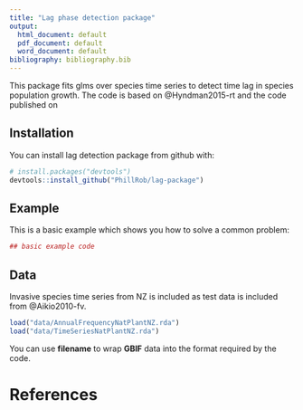 ```yaml
---
title: "Lag phase detection package"
output:
  html_document: default
  pdf_document: default
  word_document: default
bibliography: bibliography.bib
---
```




This package fits glms over species time series to detect time lag in species population growth. The code is based on @Hyndman2015-rt and the code published on




## Installation
You can install lag detection package from github with:

``` r
# install.packages("devtools")
devtools::install_github("PhillRob/lag-package")
```

## Example
This is a basic example which shows you how to solve a common problem:

``` r
## basic example code
```


## Data
Invasive species time series from NZ is included as test data is included from @Aikio2010-fv. 
```r
load("data/AnnualFrequencyNatPlantNZ.rda")
load("data/TimeSeriesNatPlantNZ.rda")
```
You can use **filename** to wrap **GBIF** data into the format required by the code. 



# References
